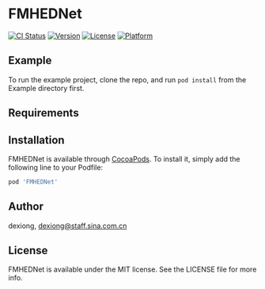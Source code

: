 # FMHEDNet

[![CI Status](https://img.shields.io/travis/dexiong/FMHEDNet.svg?style=flat)](https://travis-ci.org/dexiong/FMHEDNet)
[![Version](https://img.shields.io/cocoapods/v/FMHEDNet.svg?style=flat)](https://cocoapods.org/pods/FMHEDNet)
[![License](https://img.shields.io/cocoapods/l/FMHEDNet.svg?style=flat)](https://cocoapods.org/pods/FMHEDNet)
[![Platform](https://img.shields.io/cocoapods/p/FMHEDNet.svg?style=flat)](https://cocoapods.org/pods/FMHEDNet)

## Example

To run the example project, clone the repo, and run `pod install` from the Example directory first.

## Requirements

## Installation

FMHEDNet is available through [CocoaPods](https://cocoapods.org). To install
it, simply add the following line to your Podfile:

```ruby
pod 'FMHEDNet'
```

## Author

dexiong, dexiong@staff.sina.com.cn

## License

FMHEDNet is available under the MIT license. See the LICENSE file for more info.
